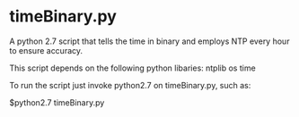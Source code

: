 timeBinary.py
==========

A python 2.7 script that tells the time in binary and employs NTP every hour to ensure accuracy.

This script depends on the following python libaries:
ntplib
os
time

To run the script just invoke python2.7 on timeBinary.py, such as:

$python2.7 timeBinary.py
